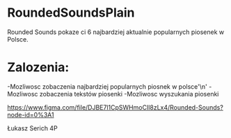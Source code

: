 # RoundedSoundsPlain
Rounded Sounds pokaze ci 6 najbardziej aktualnie popularnych piosenek w Polsce.
# Zalozenia:
-Mozliwosc zobaczenia najbardziej popularnych piosnek w polsce'\n'
-Mozliwosc zobaczenia tekstów piosenki
-Mozliwosc wyszukania piosenki

https://www.figma.com/file/DJBE7l1CpSWHmoCIl8zLx4/Rounded-Sounds?node-id=0%3A1

Łukasz Serich 4P

